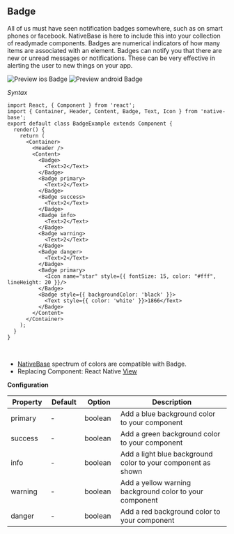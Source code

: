 ## Badge

All of us must have seen notification badges somewhere, such as on smart phones or facebook. NativeBase is here to include this into your collection of readymade components. Badges are numerical indicators of how many items are associated with an element. Badges can notify you that there are new or unread messages or notifications. These can be very effective in alerting the user to new things on your app.

![Preview ios Badge](https://github.com/GeekyAnts/NativeBase-KitchenSink/raw/v2.4.7/screenshots/ios/badge.png)
![Preview android Badge](https://github.com/GeekyAnts/NativeBase-KitchenSink/raw/v2.4.7/screenshots/android/badge.png)

*Syntax*

<pre class="line-numbers"><code class="language-jsx">import React, { Component } from 'react';
import { Container, Header, Content, Badge, Text, Icon } from 'native-base';
export default class BadgeExample extends Component {
  render() {
    return (
      &lt;Container>
        &lt;Header />
        &lt;Content>
          &lt;Badge>
            &lt;Text>2&lt;/Text>
          &lt;/Badge>
          &lt;Badge primary>
            &lt;Text>2&lt;/Text>
          &lt;/Badge>
          &lt;Badge success>
            &lt;Text>2&lt;/Text>
          &lt;/Badge>
          &lt;Badge info>
            &lt;Text>2&lt;/Text>
          &lt;/Badge>
          &lt;Badge warning>
            &lt;Text>2&lt;/Text>
          &lt;/Badge>
          &lt;Badge danger>
            &lt;Text>2&lt;/Text>
          &lt;/Badge>
          &lt;Badge primary>
            &lt;Icon name="star" style=&#123;{ fontSize: 15, color: "#fff", lineHeight: 20 }}/>
          &lt;/Badge>
          &lt;Badge style=&#123;{ backgroundColor: 'black' }}>
            &lt;Text style=&#123;{ color: 'white' }}>1866&lt;/Text>
          &lt;/Badge>
        &lt;/Content>
      &lt;/Container>
    );
  }
}</code></pre><br />

  * [NativeBase](https://nativebase.io/) spectrum of colors are compatible with Badge.
  * Replacing Component: React Native [View](https://facebook.github.io/react-native/docs/view.html) <br />

  **Configuration**

  <table class = "table table-bordered">
  <thead>
      <tr>
          <th>Property</th>
          <th>Default</th>
          <th>Option</th>
          <th width="50%">
              Description
          </th>
      </tr>
  </thead>
  <tbody>
    <tr>
        <td>primary</td>
        <td> - </td>
        <td>boolean</td>
        <td>Add a blue background color to your component</td>
    </tr>
    <tr>
        <td>success</td>
        <td> - </td>
        <td>boolean</td>
        <td>Add a green background color to your component</td>
    </tr>
    <tr>
        <td>info</td>
        <td> - </td>
        <td>boolean</td>
        <td>Add a light blue background color to your component as shown</td>
    </tr>
    <tr>
        <td>warning</td>
        <td> - </td>
        <td>boolean</td>
        <td>Add a yellow warning background color to your component</td>
    </tr>
    <tr>
        <td>danger</td>
        <td> - </td>
        <td>boolean</td>
        <td>Add a red background color to your component</td>
    </tr>
  </tbody>
</table>
